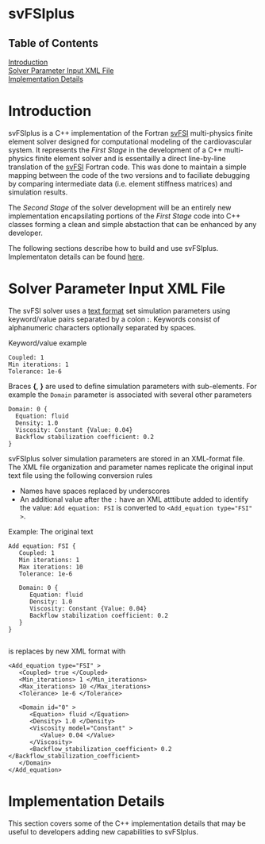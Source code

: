 # svFSIplus 

## Table of Contents
[Introduction](#introduction)<br>
[Solver Parameter Input XML File ](#xml_file)<br>
[Implementation Details](#cpp_programming)<br>

<!--- ====================================================================================================================== --->
<!--- ===================================================== Introduction  ================================================== --->
<!--- ====================================================================================================================== --->

<h1 id="introduction"> Introduction </h1>

svFSIplus is a C++ implementation of the Fortran [svFSI](https://github.com/SimVascular/svFSI) multi-physics finite element solver designed for computational modeling of the cardiovascular system. It represents the <i>First Stage</i> in the development of a C++ multi-physics finite element solver and is essentailly a direct line-by-line translation of the [svFSI](https://github.com/SimVascular/svFSI) Fortran code. This was done to maintain a simple mapping between the code of the two versions and to faciliate debugging by comparing intermediate data (i.e. element stiffness matrices) and simulation results.

The *Second Stage* of the solver development will be an entirely new implementation encapsilating portions of the *First Stage* code into C++ classes forming a clean and simple abstaction that can be enhanced by any developer.

The following sections describe how to build and use svFSIplus. Implementaton details can be found [here](https://github.com/ktbolt/svFSIplus/blob/update-README/Code/Source/README.md).


<!--- ====================================================================================================================== --->
<!--- ============================================== Solver Parameter Input XML File  ====================================== --->
<!--- ====================================================================================================================== --->

<h1 id="xml_file"> Solver Parameter Input XML File  </h1>

The svFSI solver uses a [text format](https://github.com/SimVascular/svFSI/blob/master/svFSI_master.inp) set simulation parameters using keyword/value pairs separated by a colon **:**. Keywords consist of alphanumeric characters optionally separated by spaces.

Keyword/value example
```
Coupled: 1
Min iterations: 1
Tolerance: 1e-6
```

Braces **{**, **}** are used to define simulation parameters with sub-elements. For example the `Domain` parameter is associated with
several other parameters
```
Domain: 0 {
  Equation: fluid
  Density: 1.0
  Viscosity: Constant {Value: 0.04}
  Backflow stabilization coefficient: 0.2
}
```

svFSIplus solver simulation parameters are stored in an XML-format file. The XML file organization and parameter names replicate the original input text file using the following conversion rules 
- Names have spaces replaced by underscores
- An additional value after the `:` have an XML atttibute added to identify the value: `Add equation: FSI` is converted to `<Add_equation type="FSI" >`.

Example: The original text 
```
Add equation: FSI {
   Coupled: 1
   Min iterations: 1
   Max iterations: 10
   Tolerance: 1e-6

   Domain: 0 {
      Equation: fluid
      Density: 1.0
      Viscosity: Constant {Value: 0.04}
      Backflow stabilization coefficient: 0.2
   }
}
   
```
is replaces by new XML format with
```
<Add_equation type="FSI" >
   <Coupled> true </Coupled>
   <Min_iterations> 1 </Min_iterations>
   <Max_iterations> 10 </Max_iterations>
   <Tolerance> 1e-6 </Tolerance>

   <Domain id="0" >
      <Equation> fluid </Equation>
      <Density> 1.0 </Density>
      <Viscosity model="Constant" >
         <Value> 0.04 </Value>
      </Viscosity>
      <Backflow_stabilization_coefficient> 0.2 </Backflow_stabilization_coefficient>
   </Domain>
</Add_equation>
```




<!--- ====================================================================================================================== --->
<!--- ============================================= Implementation Details  ================================================ --->
<!--- ====================================================================================================================== --->

<h1 id="cpp_programming"> Implementation Details </h1>

This section covers some of the C++ implementation details that may be useful to developers adding new capabilities to svFSIplus.




